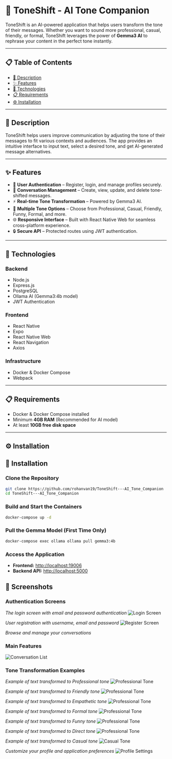 # 🎯 ToneShift - AI Tone Companion

ToneShift is an AI-powered application that helps users transform the tone of their messages. Whether you want to sound more professional, casual, friendly, or formal, ToneShift leverages the power of **Gemma3 AI** to rephrase your content in the perfect tone instantly.

---

## 📋 Table of Contents

- [📝 Description](#-description)  
- [✨ Features](#-features)  
- [🔧 Technologies](#-technologies)  
- [📋 Requirements](#-requirements)  
- [⚙️ Installation](#️-installation)  

---

## 📝 Description

ToneShift helps users improve communication by adjusting the tone of their messages to fit various contexts and audiences. The app provides an intuitive interface to input text, select a desired tone, and get AI-generated message alternatives.

---

## ✨ Features

- 🔐 **User Authentication** – Register, login, and manage profiles securely.
- 💬 **Conversation Management** – Create, view, update, and delete tone-shifted messages.
- ⚡ **Real-time Tone Transformation** – Powered by Gemma3 AI.
- 🎯 **Multiple Tone Options** – Choose from Professional, Casual, Friendly, Funny, Formal, and more.
- 🌐 **Responsive Interface** – Built with React Native Web for seamless cross-platform experience.
- 🔒 **Secure API** – Protected routes using JWT authentication.

---

## 🔧 Technologies

### Backend
- Node.js
- Express.js
- PostgreSQL
- Ollama AI (Gemma3:4b model)
- JWT Authentication

### Frontend
- React Native
- Expo
- React Native Web
- React Navigation
- Axios

### Infrastructure
- Docker & Docker Compose
- Webpack

---

## 📋 Requirements

- Docker & Docker Compose installed
- Minimum **4GB RAM** (Recommended for AI model)
- At least **10GB free disk space**

---

## ⚙️ Installation

## 🚀 Installation

### Clone the Repository
```bash
git clone https://github.com/rohanvan19/ToneShift---AI_Tone_Companion
cd ToneShift---AI_Tone_Companion
```

### Build and Start the Containers
```bash
docker-compose up -d
```

### Pull the Gemma Model (First Time Only)
```bash
docker-compose exec ollama ollama pull gemma3:4b
```

### Access the Application
- **Frontend:** [http://localhost:19006](http://localhost:19006)
- **Backend API:** [http://localhost:5000](http://localhost:5000)

## 📸 Screenshots

### Authentication Screens

*The login screen with email and password authentication*
![Login Screen](screenshots/login.png)

*User registration with username, email and password*
![Register Screen](screenshots/register.png)

*Browse and manage your conversations*
### Main Features
![Conversation List](screenshots/list.png)

### Tone Transformation Examples

*Example of text transformed to Professional tone*
![Professional Tone](screenshots/professional.png)

*Example of text transformed to Friendly tone*
![Professional Tone](screenshots/friendly.png)

*Example of text transformed to Empathetic tone*
![Professional Tone](screenshots/empathetic.png)

*Example of text transformed to Formal tone*
![Professional Tone](screenshots/formal.png)

*Example of text transformed to Funny tone*
![Professional Tone](screenshots/funny.png)

*Example of text transformed to Direct tone*
![Professional Tone](screenshots/direct.png)

*Example of text transformed to Casual tone*
![Casual Tone](screenshots/casual.png)

*Customize your profile and application preferences*
![Profile Settings](screenshots/profile.png)

